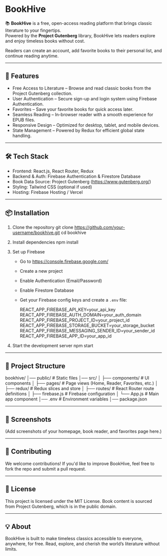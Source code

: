 # BookHive

<!--
GitHub Topics:
bookhive, project-gutenberg, free-books, literature, ebook-reader, reactjs, firebase, redux, react-router, gutenberg-api, reading-app, open-source
-->

📚 **BookHive** is a free, open-access reading platform that brings classic literature to your fingertips.  
Powered by the **Project Gutenberg** library, BookHive lets readers explore and enjoy timeless books without cost.  

Readers can create an account, add favorite books to their personal list, and continue reading anytime.

------------------------------------------------------------
🚀 Features
------------------------------------------------------------
- Free Access to Literature – Browse and read classic books from the Project Gutenberg collection.
- User Authentication – Secure sign-up and login system using Firebase Authentication.
- Favorites – Save your favorite books for quick access later.
- Seamless Reading – In-browser reader with a smooth experience for EPUB files.
- Responsive Design – Optimized for desktop, tablet, and mobile devices.
- State Management – Powered by Redux for efficient global state handling.

------------------------------------------------------------
🛠️ Tech Stack
------------------------------------------------------------
- Frontend: React.js, React Router, Redux
- Backend & Auth: Firebase Authentication & Firestore Database
- Book Data Source: Project Gutenberg (https://www.gutenberg.org/)
- Styling: Tailwind CSS (optional if used)
- Hosting: Firebase Hosting / Vercel

------------------------------------------------------------
📦 Installation
------------------------------------------------------------
1. Clone the repository
   git clone https://github.com/your-username/bookhive.git
   cd bookhive

2. Install dependencies
   npm install

3. Set up Firebase
   - Go to https://console.firebase.google.com/
   - Create a new project
   - Enable Authentication (Email/Password)
   - Enable Firestore Database
   - Get your Firebase config keys and create a `.env` file:

     REACT_APP_FIREBASE_API_KEY=your_api_key
     REACT_APP_FIREBASE_AUTH_DOMAIN=your_auth_domain
     REACT_APP_FIREBASE_PROJECT_ID=your_project_id
     REACT_APP_FIREBASE_STORAGE_BUCKET=your_storage_bucket
     REACT_APP_FIREBASE_MESSAGING_SENDER_ID=your_sender_id
     REACT_APP_FIREBASE_APP_ID=your_app_id

4. Start the development server
   npm start

------------------------------------------------------------
📂 Project Structure
------------------------------------------------------------
bookhive/
│── public/           # Static files
│── src/
│   ├── components/   # UI components
│   ├── pages/        # Page views (Home, Reader, Favorites, etc.)
│   ├── redux/        # Redux slices and store
│   ├── routes/       # React Router route definitions
│   ├── firebase.js   # Firebase configuration
│   └── App.js        # Main app component
│── .env              # Environment variables
│── package.json

------------------------------------------------------------
📸 Screenshots
------------------------------------------------------------
(Add screenshots of your homepage, book reader, and favorites page here.)

------------------------------------------------------------
🌟 Contributing
------------------------------------------------------------
We welcome contributions!
If you'd like to improve BookHive, feel free to fork the repo and submit a pull request.

------------------------------------------------------------
📜 License
------------------------------------------------------------
This project is licensed under the MIT License.
Book content is sourced from Project Gutenberg, which is in the public domain.

------------------------------------------------------------
💡 About
------------------------------------------------------------
BookHive is built to make timeless classics accessible to everyone, anywhere, for free.
Read, explore, and cherish the world’s literature without limits.